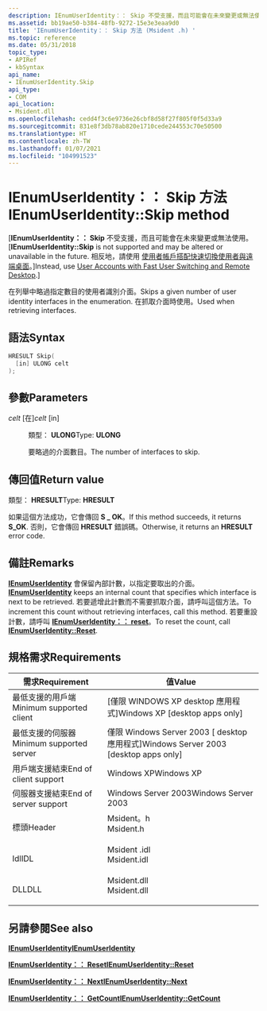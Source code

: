 ```yaml
---
description: IEnumUserIdentity：： Skip 不受支援，而且可能會在未來變更或無法使用。 相反地，請使用使用者帳戶搭配快速切換使用者與遠端桌面。
ms.assetid: bb19ae50-b384-48fb-9272-15e3e3eaa9d0
title: 'IEnumUserIdentity：： Skip 方法 (Msident .h) '
ms.topic: reference
ms.date: 05/31/2018
topic_type:
- APIRef
- kbSyntax
api_name:
- IEnumUserIdentity.Skip
api_type:
- COM
api_location:
- Msident.dll
ms.openlocfilehash: cedd4f3c6e9736e26cbf8d58f27f805f0f5d33a9
ms.sourcegitcommit: 831e8f3db78ab820e1710cede244553c70e50500
ms.translationtype: HT
ms.contentlocale: zh-TW
ms.lasthandoff: 01/07/2021
ms.locfileid: "104991523"
---
```

# <a name="ienumuseridentityskip-method"></a><span data-ttu-id="5865c-104">IEnumUserIdentity：： Skip 方法</span><span class="sxs-lookup"><span data-stu-id="5865c-104">IEnumUserIdentity::Skip method</span></span>

<span data-ttu-id="5865c-105">\[**IEnumUserIdentity：： Skip** 不受支援，而且可能會在未來變更或無法使用。</span><span class="sxs-lookup"><span data-stu-id="5865c-105">\[**IEnumUserIdentity::Skip** is not supported and may be altered or unavailable in the future.</span></span> <span data-ttu-id="5865c-106">相反地，請使用 [使用者帳戶搭配快速切換使用者與遠端桌面](fastuserswitching.md)。\]</span><span class="sxs-lookup"><span data-stu-id="5865c-106">Instead, use [User Accounts with Fast User Switching and Remote Desktop](fastuserswitching.md).\]</span></span>

<span data-ttu-id="5865c-107">在列舉中略過指定數目的使用者識別介面。</span><span class="sxs-lookup"><span data-stu-id="5865c-107">Skips a given number of user identity interfaces in the enumeration.</span></span> <span data-ttu-id="5865c-108">在抓取介面時使用。</span><span class="sxs-lookup"><span data-stu-id="5865c-108">Used when retrieving interfaces.</span></span>

## <a name="syntax"></a><span data-ttu-id="5865c-109">語法</span><span class="sxs-lookup"><span data-stu-id="5865c-109">Syntax</span></span>


```C++
HRESULT Skip(
  [in] ULONG celt
);
```



## <a name="parameters"></a><span data-ttu-id="5865c-110">參數</span><span class="sxs-lookup"><span data-stu-id="5865c-110">Parameters</span></span>

<dl> <dt>

<span data-ttu-id="5865c-111">*celt* \[在\]</span><span class="sxs-lookup"><span data-stu-id="5865c-111">*celt* \[in\]</span></span>
</dt> <dd>

<span data-ttu-id="5865c-112">類型： **ULONG**</span><span class="sxs-lookup"><span data-stu-id="5865c-112">Type: **ULONG**</span></span>

<span data-ttu-id="5865c-113">要略過的介面數目。</span><span class="sxs-lookup"><span data-stu-id="5865c-113">The number of interfaces to skip.</span></span>

</dd> </dl>

## <a name="return-value"></a><span data-ttu-id="5865c-114">傳回值</span><span class="sxs-lookup"><span data-stu-id="5865c-114">Return value</span></span>

<span data-ttu-id="5865c-115">類型： **HRESULT**</span><span class="sxs-lookup"><span data-stu-id="5865c-115">Type: **HRESULT**</span></span>

<span data-ttu-id="5865c-116">如果這個方法成功，它會傳回 **S \_ OK**。</span><span class="sxs-lookup"><span data-stu-id="5865c-116">If this method succeeds, it returns **S\_OK**.</span></span> <span data-ttu-id="5865c-117">否則，它會傳回 **HRESULT** 錯誤碼。</span><span class="sxs-lookup"><span data-stu-id="5865c-117">Otherwise, it returns an **HRESULT** error code.</span></span>

## <a name="remarks"></a><span data-ttu-id="5865c-118">備註</span><span class="sxs-lookup"><span data-stu-id="5865c-118">Remarks</span></span>

<span data-ttu-id="5865c-119">[**IEnumUserIdentity**](ienumuseridentity.md) 會保留內部計數，以指定要取出的介面。</span><span class="sxs-lookup"><span data-stu-id="5865c-119">[**IEnumUserIdentity**](ienumuseridentity.md) keeps an internal count that specifies which interface is next to be retrieved.</span></span> <span data-ttu-id="5865c-120">若要遞增此計數而不需要抓取介面，請呼叫這個方法。</span><span class="sxs-lookup"><span data-stu-id="5865c-120">To increment this count without retrieving interfaces, call this method.</span></span> <span data-ttu-id="5865c-121">若要重設計數，請呼叫 [**IEnumUserIdentity：： reset**](ienumuseridentity-reset.md)。</span><span class="sxs-lookup"><span data-stu-id="5865c-121">To reset the count, call [**IEnumUserIdentity::Reset**](ienumuseridentity-reset.md).</span></span>

## <a name="requirements"></a><span data-ttu-id="5865c-122">規格需求</span><span class="sxs-lookup"><span data-stu-id="5865c-122">Requirements</span></span>



| <span data-ttu-id="5865c-123">需求</span><span class="sxs-lookup"><span data-stu-id="5865c-123">Requirement</span></span> | <span data-ttu-id="5865c-124">值</span><span class="sxs-lookup"><span data-stu-id="5865c-124">Value</span></span> |
|-------------------------------------|----------------------------------------------------------------------------------------|
| <span data-ttu-id="5865c-125">最低支援的用戶端</span><span class="sxs-lookup"><span data-stu-id="5865c-125">Minimum supported client</span></span><br/> | <span data-ttu-id="5865c-126">\[僅限 WINDOWS XP desktop 應用程式\]</span><span class="sxs-lookup"><span data-stu-id="5865c-126">Windows XP \[desktop apps only\]</span></span><br/>                                            |
| <span data-ttu-id="5865c-127">最低支援的伺服器</span><span class="sxs-lookup"><span data-stu-id="5865c-127">Minimum supported server</span></span><br/> | <span data-ttu-id="5865c-128">僅限 Windows Server 2003 \[ desktop 應用程式\]</span><span class="sxs-lookup"><span data-stu-id="5865c-128">Windows Server 2003 \[desktop apps only\]</span></span><br/>                                   |
| <span data-ttu-id="5865c-129">用戶端支援結束</span><span class="sxs-lookup"><span data-stu-id="5865c-129">End of client support</span></span><br/>    | <span data-ttu-id="5865c-130">Windows XP</span><span class="sxs-lookup"><span data-stu-id="5865c-130">Windows XP</span></span><br/>                                                                  |
| <span data-ttu-id="5865c-131">伺服器支援結束</span><span class="sxs-lookup"><span data-stu-id="5865c-131">End of server support</span></span><br/>    | <span data-ttu-id="5865c-132">Windows Server 2003</span><span class="sxs-lookup"><span data-stu-id="5865c-132">Windows Server 2003</span></span><br/>                                                         |
| <span data-ttu-id="5865c-133">標頭</span><span class="sxs-lookup"><span data-stu-id="5865c-133">Header</span></span><br/>                   | <dl> <span data-ttu-id="5865c-134"><dt>Msident。h</dt></span><span class="sxs-lookup"><span data-stu-id="5865c-134"><dt>Msident.h</dt></span></span> </dl>   |
| <span data-ttu-id="5865c-135">Idl</span><span class="sxs-lookup"><span data-stu-id="5865c-135">IDL</span></span><br/>                      | <dl> <span data-ttu-id="5865c-136"><dt>Msident .idl</dt></span><span class="sxs-lookup"><span data-stu-id="5865c-136"><dt>Msident.idl</dt></span></span> </dl> |
| <span data-ttu-id="5865c-137">DLL</span><span class="sxs-lookup"><span data-stu-id="5865c-137">DLL</span></span><br/>                      | <dl> <span data-ttu-id="5865c-138"><dt>Msident.dll</dt></span><span class="sxs-lookup"><span data-stu-id="5865c-138"><dt>Msident.dll</dt></span></span> </dl> |



## <a name="see-also"></a><span data-ttu-id="5865c-139">另請參閱</span><span class="sxs-lookup"><span data-stu-id="5865c-139">See also</span></span>

<dl> <dt>

[<span data-ttu-id="5865c-140">**IEnumUserIdentity**</span><span class="sxs-lookup"><span data-stu-id="5865c-140">**IEnumUserIdentity**</span></span>](ienumuseridentity.md)
</dt> <dt>

[<span data-ttu-id="5865c-141">**IEnumUserIdentity：： Reset**</span><span class="sxs-lookup"><span data-stu-id="5865c-141">**IEnumUserIdentity::Reset**</span></span>](ienumuseridentity-reset.md)
</dt> <dt>

[<span data-ttu-id="5865c-142">**IEnumUserIdentity：： Next**</span><span class="sxs-lookup"><span data-stu-id="5865c-142">**IEnumUserIdentity::Next**</span></span>](ienumuseridentity-next.md)
</dt> <dt>

[<span data-ttu-id="5865c-143">**IEnumUserIdentity：： GetCount**</span><span class="sxs-lookup"><span data-stu-id="5865c-143">**IEnumUserIdentity::GetCount**</span></span>](ienumuseridentity-getcount.md)
</dt> </dl>

 

 





